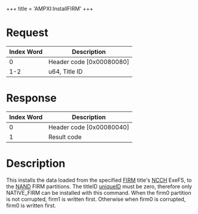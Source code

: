 +++
title = 'AMPXI:InstallFIRM'
+++

# Request

| Index Word | Description                |
|------------|----------------------------|
| 0          | Header code \[0x00080080\] |
| 1-2        | u64, Title ID              |

# Response

| Index Word | Description                |
|------------|----------------------------|
| 0          | Header code \[0x00080040\] |
| 1          | Result code                |

# Description

This installs the data loaded from the specified [FIRM](FIRM "wikilink")
title's [NCCH](NCCH "wikilink") ExeFS, to the
[NAND](Flash_Filesystem "wikilink") FIRM partitions. The titleID
[uniqueID](Title_list "wikilink") must be zero, therefore only
NATIVE_FIRM can be installed with this command. When the firm0 partition
is not corrupted, firm1 is written first. Otherwise when firm0 is
corrupted, firm0 is written first.